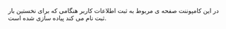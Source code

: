 <div class="dp-doc-container"">

<div class="dp-doc-tags">

<div class="desktop-version"></div>

</div>

<div class="dp-doc-body">

در این کامپوننت صفحه ی مربوط به ثبت اطلاعات کاربر هنگامی که برای نخستین بار ثبت نام می کند پیاده سازی شده است. 

</div>

</div>